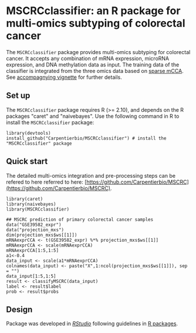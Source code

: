 # **MSCRCclassifier**: an R package for multi-omics subtyping of colorectal cancer

The `MSCRCclassifier` package provides multi-omics subtyping for colorectal cancer. It accepts any combination of mRNA expression, microRNA expression, and DNA methylation data as input. The training data of the classifier is integrated from the three omics data based on [sparse mCCA](https://www.degruyter.com/document/doi/10.2202/1544-6115.1470/html). See [accompagnying vignette](https://github.com/Carpentierbio/MSCRCclassifier/blob/main/doc/MSCRCclassifier.html) for further details.


## Set up

The `MSCRCclassifier` package requires R (>= 2.10), and depends on the R packages "caret" and "naivebayes".
Use the following command in R to install the `MSCRCclassifier` package:
```
library(devtools)
install_github("Carpentierbio/MSCRCclassifier") # install the "MSCRCclassifier" package
```

## Quick start
The detailed multi-omics integration and pre-processing steps can be refered to here referred to here: [https://github.com/Carpentierbio/MSCRC](https://github.com/Carpentierbio/MSCRC).
```
library(caret)
library(naivebayes)
library(MSCRCclassifier)

## MSCRC prediction of primary colorectal cancer samples
data("GSE39582_expr")
data("projection_mxs")
dim(projection_mxs$ws[[1]])
mRNAexprCCA <- t(GSE39582_expr) %*% projection_mxs$ws[[1]]
mRNAexprCCA <- scale(mRNAexprCCA)
mRNAexprCCA[1:5,1:5]
a1<-0.4
data_input <- scale(a1*mRNAexprCCA)
colnames(data_input) <- paste("X",1:ncol(projection_mxs$ws[[1]]), sep = "")
data_input[1:5,1:5]
result <- classifyMSCRC(data_input)
label <- result$label
prob <- result$probs
```

## Design

Package was developed in _[RStudio](https://www.rstudio.com/)_ following guidelines in [R packages](http://r-pkgs.had.co.nz/).
